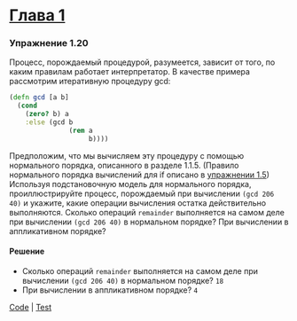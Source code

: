 # [Глава 1](../index.md#Глава-1-Построение-абстракций-с-помощью-процедур)

### Упражнение 1.20
Процесс, порождаемый процедурой, разумеется, зависит от того, по каким правилам работает интерпретатор. В качестве примера рассмотрим итеративную процедуру gcd:
```clojure
(defn gcd [a b]
  (cond
    (zero? b) a
    :else (gcd b
               (rem a
                    b))))
```
Предположим, что мы вычисляем эту процедуру с помощью нормального порядка, описанного в разделе 1.1.5. (Правило нормального порядка вычислений для if описано в [упражнении 1.5](./ex_1_05.md)) Используя подстановочную модель для нормального порядка, проиллюстрируйте процесс, порождаемый при вычислении `(gcd 206 40)` и укажите, какие операции вычисления остатка действительно выполняются. Сколько операций `remainder` выполняется на самом деле при вычислении `(gcd 206 40)` в нормальном порядке? При вычислении в аппликативном порядке?

#### Решение
- Сколько операций `remainder` выполняется на самом деле при вычислении `(gcd 206 40)` в нормальном порядке? `18`
- При вычислении в аппликативном порядке? `4`

[Code](../../src/sicp/chapter01/1_20.clj) | [Test](../../test/sicp/chapter01/1_20_test.clj)
